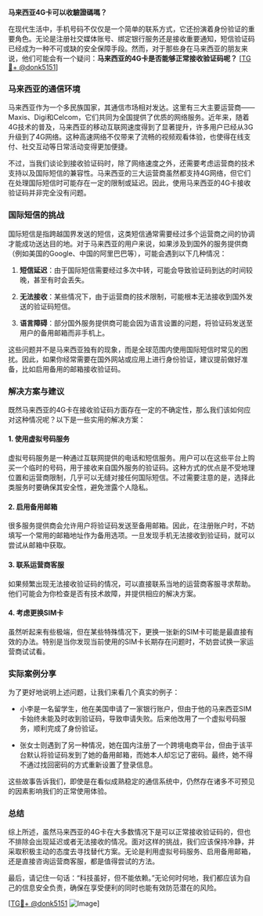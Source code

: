 **马来西亚4G卡可以收驗證碼嗎？**

在现代生活中，手机号码不仅仅是一个简单的联系方式，它还扮演着身份验证的重要角色。无论是注册社交媒体账号、绑定银行服务还是接收重要通知，短信验证码已经成为一种不可或缺的安全保障手段。然而，对于那些身在马来西亚的朋友来说，他们可能会有一个疑问：**马来西亚的4G卡是否能够正常接收验证码呢？** [[TG💪+ @donk5151](https://t.me/s/donk5151)]

### 马来西亚的通信环境

马来西亚作为一个多民族国家，其通信市场相对发达。这里有三大主要运营商——Maxis、Digi和Celcom，它们共同为全国提供了优质的网络服务。近年来，随着4G技术的普及，马来西亚的移动互联网速度得到了显著提升，许多用户已经从3G升级到了4G网络。这种高速网络不仅带来了流畅的视频观看体验，也使得在线支付、社交互动等日常活动变得更加便捷。

不过，当我们谈论到接收验证码时，除了网络速度之外，还需要考虑运营商的技术支持以及国际短信的兼容性。马来西亚的三大运营商虽然都支持4G网络，但它们在处理国际短信时可能存在一定的限制或延迟。因此，使用马来西亚的4G卡接收验证码并非完全没有问题。

### 国际短信的挑战

国际短信是指跨越国界发送的短信，这类短信通常需要经过多个运营商之间的协调才能成功送达目的地。对于马来西亚的用户来说，如果涉及到国外的服务提供商（例如美国的Google、中国的阿里巴巴等），可能会遇到以下几种情况：

1. **短信延迟**：由于国际短信需要经过多次中转，可能会导致验证码到达的时间较晚，甚至有时会丢失。
   
2. **无法接收**：某些情况下，由于运营商的技术限制，可能根本无法接收到国外发送的验证码短信。

3. **语言障碍**：部分国外服务提供商可能会因为语言设置的问题，将验证码发送至用户的备用邮箱而非手机上。

这些问题并不是马来西亚独有的现象，而是全球范围内使用国际短信时常见的困扰。因此，如果你经常需要在国外网站或应用上进行身份验证，建议提前做好准备，比如启用备用的邮箱接收验证码。

### 解决方案与建议

既然马来西亚的4G卡在接收验证码方面存在一定的不确定性，那么我们该如何应对这种情况呢？以下是一些实用的解决方案：

#### 1. 使用虚拟号码服务

虚拟号码服务是一种通过互联网提供的电话和短信服务。用户可以在这些平台上购买一个临时的号码，用于接收来自国外服务的验证码。这种方式的优点是不受地理位置和运营商限制，几乎可以无缝对接任何国际短信。不过需要注意的是，选择此类服务时要确保其安全性，避免泄露个人隐私。

#### 2. 启用备用邮箱

很多服务提供商会允许用户将验证码发送至备用邮箱。因此，在注册账户时，不妨填写一个常用的邮箱地址作为备用选项。一旦发现手机无法接收到验证码，就可以尝试从邮箱中获取。

#### 3. 联系运营商客服

如果频繁出现无法接收验证码的情况，可以直接联系当地的运营商客服寻求帮助。他们可能会为你检查是否有技术故障，并提供相应的解决方案。

#### 4. 考虑更换SIM卡

虽然听起来有些极端，但在某些特殊情况下，更换一张新的SIM卡可能是最直接有效的办法。特别是当你发现当前使用的SIM卡长期存在问题时，不妨尝试换一家运营商试试看。

### 实际案例分享

为了更好地说明上述问题，让我们来看几个真实的例子：

- 小李是一名留学生，他在美国申请了一家银行账户，但由于他的马来西亚SIM卡始终未能及时收到验证码，导致申请失败。后来他改用了一个虚拟号码服务，顺利完成了身份验证。

- 张女士则遇到了另一种情况，她在国内注册了一个跨境电商平台，但由于该平台默认将验证码发到了她的备用邮箱，而她本人却忘记了密码。最终，她不得不通过找回密码的方式重新设置了登录信息。

这些故事告诉我们，即使是在看似成熟稳定的通信系统中，仍然存在诸多不可预见的因素影响我们的正常使用体验。

### 总结

综上所述，虽然马来西亚的4G卡在大多数情况下是可以正常接收验证码的，但也不排除会出现延迟或者无法接收的情况。面对这样的挑战，我们应该保持冷静，并采取积极主动的态度去寻找替代方案。无论是利用虚拟号码服务、启用备用邮箱，还是直接咨询运营商客服，都是值得尝试的方法。

最后，请记住一句话：“科技虽好，但不能依赖。”无论何时何地，我们都应该为自己的信息安全负责，确保在享受便利的同时也能有效防范潜在的风险。

[[TG💪+ @donk5151](https://t.me/s/donk5151) ![Image](https://i.postimg.cc/rwNCRYN7/Snipaste-2025-04-30-17-27-05.png)]